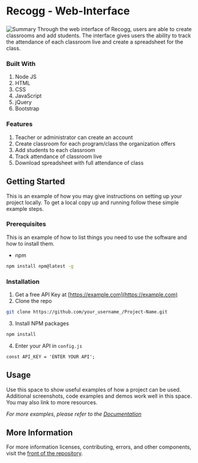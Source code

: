 # Recogg - Web-Interface

###  ###

![Summary]()
Through the web interface of Recogg, users are able to create classrooms and add students. The interface gives users the ability to track the attendance of each classroom live and create a spreadsheet for the class.

### Built With

1. Node JS
2. HTML
3. CSS
4. JavaScript
5. jQuery
6. Bootstrap

### Features

1. Teacher or administrator can create an account
2. Create classroom for each program/class the organization offers
3. Add students to each classroom
4. Track attendance of classroom live
5. Download spreadsheet with full attendance of class

## Getting Started

This is an example of how you may give instructions on setting up your project locally.
To get a local copy up and running follow these simple example steps.

### Prerequisites

This is an example of how to list things you need to use the software and how to install them.
* npm
```sh
npm install npm@latest -g
```

### Installation

1. Get a free API Key at [https://example.com](https://example.com)
2. Clone the repo
```sh
git clone https://github.com/your_username_/Project-Name.git
```
3. Install NPM packages
```sh
npm install
```
4. Enter your API in `config.js`
```JS
const API_KEY = 'ENTER YOUR API';
```

<!-- USAGE EXAMPLES -->
## Usage

Use this space to show useful examples of how a project can be used. Additional screenshots, code examples and demos work well in this space. You may also link to more resources.

_For more examples, please refer to the [Documentation](https://example.com)_

## More Information ##

For more information licenses, contributing, errors, and other components, visit the [front of the repository](https://github.com/ashayp22/Recogg).



